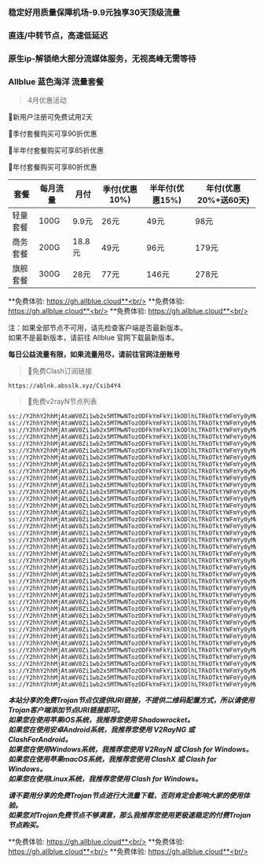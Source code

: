 ### 稳定好用质量保障机场-9.9元独享30天顶级流量
### 直连/中转节点，高速低延迟
### 原生ip-解锁绝大部分流媒体服务，无视高峰无需等待

### Allblue 蓝色海洋 流量套餐
> 4月优惠活动

🚀新用户注册可免费试用2天

🚀季付套餐购买可享90折优惠

🚀半年付套餐购买可享85折优惠

🚀年付套餐购买可享80折优惠

| 套餐 | 每月流量 | 月付 | 季付(优惠10%) | 半年付(优惠15%) | 年付(优惠20%+送60天) |
| --- | ----- | --- | --------- | ---------- | ------------- |
| 轻量套餐 | 100G | 9.9元 | 26元 | 49元 |  98元 |
| 商务套餐 | 200G | 18.8元 | 49元 | 96元 |  179元 |
| 旗舰套餐 | 300G | 28元 | 77元 | 146元 |  278元 |

**免费体验: https://gh.allblue.cloud**<br/>
**免费体验: https://gh.allblue.cloud**<br/>
**免费体验: https://gh.allblue.cloud**<br/>

注：如果全部节点不可用，请先检查客户端是否最新版本。<br/>
如果不是最新版本，请前往 Allblue 官网下载最新版本。


**每日公益流量有限，如果流量用尽，请前往官网注册账号**
      

>🚀免费Clash订阅链接

```
https://ablnk.absslk.xyz/Csib4Y4
```


>🚀免费v2rayN节点列表

```
ss://Y2hhY2hhMjAtaWV0Zi1wb2x5MTMwNTozODFkYmFkYi1kODlhLTRkOTktYWFmYy0yMWJkYjZkNGY1ZGI@free.2weradf.xyz:36016#%E5%89%A9%E4%BD%99%E6%B5%81%E9%87%8F%EF%BC%9A10%20GB
ss://Y2hhY2hhMjAtaWV0Zi1wb2x5MTMwNTozODFkYmFkYi1kODlhLTRkOTktYWFmYy0yMWJkYjZkNGY1ZGI@free.2weradf.xyz:36016#%E5%A5%97%E9%A4%90%E5%88%B0%E6%9C%9F%EF%BC%9A%E9%95%BF%E6%9C%9F%E6%9C%89%E6%95%88
ss://Y2hhY2hhMjAtaWV0Zi1wb2x5MTMwNTozODFkYmFkYi1kODlhLTRkOTktYWFmYy0yMWJkYjZkNGY1ZGI@free.2weradf.xyz:36016#v2rayng%E6%97%A0%E6%B3%95%E4%BD%BF%E7%94%A8%E7%9A%84%E7%94%A8%E6%88%B7%E8%AF%B7%E4%B8%8B%E8%BD%BDclash%20for%20android
ss://Y2hhY2hhMjAtaWV0Zi1wb2x5MTMwNTozODFkYmFkYi1kODlhLTRkOTktYWFmYy0yMWJkYjZkNGY1ZGI@free.2weradf.xyz:36016#%E5%AE%98%E7%BD%91%E5%9C%B0%E5%9D%80%EF%BC%9Aa.allbluess.pro
ss://Y2hhY2hhMjAtaWV0Zi1wb2x5MTMwNTozODFkYmFkYi1kODlhLTRkOTktYWFmYy0yMWJkYjZkNGY1ZGI@free.2weradf.xyz:36016#%E6%B0%B8%E4%B9%85%E5%9F%9F%E5%90%8D%E5%8F%91%E5%B8%83%E9%A1%B5%EF%BC%9Aabpubs.xyz
ss://Y2hhY2hhMjAtaWV0Zi1wb2x5MTMwNTozODFkYmFkYi1kODlhLTRkOTktYWFmYy0yMWJkYjZkNGY1ZGI@free.2weradf.xyz:36016#%E6%B0%B8%E4%B9%85%E4%B8%AD%E6%96%87%E5%9F%9F%E5%90%8D%EF%BC%9A%E8%93%9D%E8%89%B2%E6%B5%B7%E6%B4%8B.xyz
ss://Y2hhY2hhMjAtaWV0Zi1wb2x5MTMwNTozODFkYmFkYi1kODlhLTRkOTktYWFmYy0yMWJkYjZkNGY1ZGI@free.2weradf.xyz:36016#%F0%9F%87%AD%F0%9F%87%B0%E9%A6%99%E6%B8%AF01%20%7C%20%E4%B8%93%E7%BA%BF
ss://Y2hhY2hhMjAtaWV0Zi1wb2x5MTMwNTozODFkYmFkYi1kODlhLTRkOTktYWFmYy0yMWJkYjZkNGY1ZGI@free.2weradf.xyz:36017#%F0%9F%87%AD%F0%9F%87%B0%E9%A6%99%E6%B8%AF02%20%7C%20%E4%B8%93%E7%BA%BF
ss://Y2hhY2hhMjAtaWV0Zi1wb2x5MTMwNTozODFkYmFkYi1kODlhLTRkOTktYWFmYy0yMWJkYjZkNGY1ZGI@free.2weradf.xyz:36018#%F0%9F%87%AD%F0%9F%87%B0%E9%A6%99%E6%B8%AF03%20%7C%20%E4%B8%93%E7%BA%BF
ss://Y2hhY2hhMjAtaWV0Zi1wb2x5MTMwNTozODFkYmFkYi1kODlhLTRkOTktYWFmYy0yMWJkYjZkNGY1ZGI@free.2weradf.xyz:36026#%F0%9F%87%B9%F0%9F%87%BC%E5%8F%B0%E6%B9%BE01%20%7C%20%E4%B8%93%E7%BA%BF
ss://Y2hhY2hhMjAtaWV0Zi1wb2x5MTMwNTozODFkYmFkYi1kODlhLTRkOTktYWFmYy0yMWJkYjZkNGY1ZGI@free.2weradf.xyz:36027#%F0%9F%87%B9%F0%9F%87%BC%E5%8F%B0%E6%B9%BE02%20%7C%20%E4%B8%93%E7%BA%BF
ss://Y2hhY2hhMjAtaWV0Zi1wb2x5MTMwNTozODFkYmFkYi1kODlhLTRkOTktYWFmYy0yMWJkYjZkNGY1ZGI@free.2weradf.xyz:36028#%F0%9F%87%B9%F0%9F%87%BC%E5%8F%B0%E6%B9%BE03%20%7C%20%E4%B8%93%E7%BA%BF
ss://Y2hhY2hhMjAtaWV0Zi1wb2x5MTMwNTozODFkYmFkYi1kODlhLTRkOTktYWFmYy0yMWJkYjZkNGY1ZGI@free.2weradf.xyz:36010#%F0%9F%87%AF%F0%9F%87%B5%E6%97%A5%E6%9C%AC01%20%7C%20%E4%B8%93%E7%BA%BF
ss://Y2hhY2hhMjAtaWV0Zi1wb2x5MTMwNTozODFkYmFkYi1kODlhLTRkOTktYWFmYy0yMWJkYjZkNGY1ZGI@free.2weradf.xyz:36011#%F0%9F%87%AF%F0%9F%87%B5%E6%97%A5%E6%9C%AC02%20%7C%20%E4%B8%93%E7%BA%BF
ss://Y2hhY2hhMjAtaWV0Zi1wb2x5MTMwNTozODFkYmFkYi1kODlhLTRkOTktYWFmYy0yMWJkYjZkNGY1ZGI@free.2weradf.xyz:36012#%F0%9F%87%AF%F0%9F%87%B5%E6%97%A5%E6%9C%AC03%20%7C%20%E4%B8%93%E7%BA%BF
ss://Y2hhY2hhMjAtaWV0Zi1wb2x5MTMwNTozODFkYmFkYi1kODlhLTRkOTktYWFmYy0yMWJkYjZkNGY1ZGI@free.2weradf.xyz:36020#%F0%9F%87%B8%F0%9F%87%AC%E6%96%B0%E5%8A%A0%E5%9D%A101%20%7C%20%E4%B8%93%E7%BA%BF
ss://Y2hhY2hhMjAtaWV0Zi1wb2x5MTMwNTozODFkYmFkYi1kODlhLTRkOTktYWFmYy0yMWJkYjZkNGY1ZGI@free.2weradf.xyz:36021#%F0%9F%87%B8%F0%9F%87%AC%E6%96%B0%E5%8A%A0%E5%9D%A102%20%7C%20%E4%B8%93%E7%BA%BF
ss://Y2hhY2hhMjAtaWV0Zi1wb2x5MTMwNTozODFkYmFkYi1kODlhLTRkOTktYWFmYy0yMWJkYjZkNGY1ZGI@free.2weradf.xyz:36022#%F0%9F%87%B8%F0%9F%87%AC%E6%96%B0%E5%8A%A0%E5%9D%A103%20%7C%20%E4%B8%93%E7%BA%BF
ss://Y2hhY2hhMjAtaWV0Zi1wb2x5MTMwNTozODFkYmFkYi1kODlhLTRkOTktYWFmYy0yMWJkYjZkNGY1ZGI@free.2weradf.xyz:36030#%F0%9F%87%BA%F0%9F%87%B8%E7%BE%8E%E5%9B%BD01%20%7C%20%E4%B8%93%E7%BA%BF
ss://Y2hhY2hhMjAtaWV0Zi1wb2x5MTMwNTozODFkYmFkYi1kODlhLTRkOTktYWFmYy0yMWJkYjZkNGY1ZGI@free.2weradf.xyz:36031#%F0%9F%87%BA%F0%9F%87%B8%E7%BE%8E%E5%9B%BD02%20%7C%20%E4%B8%93%E7%BA%BF
ss://Y2hhY2hhMjAtaWV0Zi1wb2x5MTMwNTozODFkYmFkYi1kODlhLTRkOTktYWFmYy0yMWJkYjZkNGY1ZGI@free.2weradf.xyz:36032#%F0%9F%87%BA%F0%9F%87%B8%E7%BE%8E%E5%9B%BD03%20%7C%20%E4%B8%93%E7%BA%BF
ss://Y2hhY2hhMjAtaWV0Zi1wb2x5MTMwNTozODFkYmFkYi1kODlhLTRkOTktYWFmYy0yMWJkYjZkNGY1ZGI@free.2weradf.xyz:36040#%F0%9F%87%B0%F0%9F%87%B7%E9%9F%A9%E5%9B%BD01
ss://Y2hhY2hhMjAtaWV0Zi1wb2x5MTMwNTozODFkYmFkYi1kODlhLTRkOTktYWFmYy0yMWJkYjZkNGY1ZGI@free.2weradf.xyz:36044#%F0%9F%87%B5%F0%9F%87%AD%E8%8F%B2%E5%BE%8B%E5%AE%BE01
ss://Y2hhY2hhMjAtaWV0Zi1wb2x5MTMwNTozODFkYmFkYi1kODlhLTRkOTktYWFmYy0yMWJkYjZkNGY1ZGI@free.2weradf.xyz:36046#%F0%9F%87%AE%F0%9F%87%B3%E5%8D%B0%E5%BA%A601
ss://Y2hhY2hhMjAtaWV0Zi1wb2x5MTMwNTozODFkYmFkYi1kODlhLTRkOTktYWFmYy0yMWJkYjZkNGY1ZGI@free.2weradf.xyz:36048#%F0%9F%87%A6%F0%9F%87%BA%E6%BE%B3%E5%A4%A7%E5%88%A9%E4%BA%9A01
ss://Y2hhY2hhMjAtaWV0Zi1wb2x5MTMwNTozODFkYmFkYi1kODlhLTRkOTktYWFmYy0yMWJkYjZkNGY1ZGI@free.2weradf.xyz:36050#%F0%9F%87%A8%F0%9F%87%A6%E5%8A%A0%E6%8B%BF%E5%A4%A701
ss://Y2hhY2hhMjAtaWV0Zi1wb2x5MTMwNTozODFkYmFkYi1kODlhLTRkOTktYWFmYy0yMWJkYjZkNGY1ZGI@free.2weradf.xyz:36052#%F0%9F%87%AC%F0%9F%87%A7%E8%8B%B1%E5%9B%BD01
ss://Y2hhY2hhMjAtaWV0Zi1wb2x5MTMwNTozODFkYmFkYi1kODlhLTRkOTktYWFmYy0yMWJkYjZkNGY1ZGI@free.2weradf.xyz:36054#%F0%9F%87%A9%F0%9F%87%AA%E5%BE%B7%E5%9B%BD01
ss://Y2hhY2hhMjAtaWV0Zi1wb2x5MTMwNTozODFkYmFkYi1kODlhLTRkOTktYWFmYy0yMWJkYjZkNGY1ZGI@free.2weradf.xyz:36056#%F0%9F%87%B7%F0%9F%87%BA%E4%BF%84%E7%BD%97%E6%96%AF01
ss://Y2hhY2hhMjAtaWV0Zi1wb2x5MTMwNTozODFkYmFkYi1kODlhLTRkOTktYWFmYy0yMWJkYjZkNGY1ZGI@free.2weradf.xyz:36058#%F0%9F%87%A6%F0%9F%87%B7%E9%98%BF%E6%A0%B9%E5%BB%B701
ss://Y2hhY2hhMjAtaWV0Zi1wb2x5MTMwNTozODFkYmFkYi1kODlhLTRkOTktYWFmYy0yMWJkYjZkNGY1ZGI@free.2weradf.xyz:36060#%F0%9F%87%B9%F0%9F%87%B7%E5%9C%9F%E8%80%B3%E5%85%B601
ss://Y2hhY2hhMjAtaWV0Zi1wb2x5MTMwNTozODFkYmFkYi1kODlhLTRkOTktYWFmYy0yMWJkYjZkNGY1ZGI@free.2weradf.xyz:36062#%F0%9F%87%BA%F0%9F%87%A6%E4%B9%8C%E5%85%8B%E5%85%B001
ss://Y2hhY2hhMjAtaWV0Zi1wb2x5MTMwNTozODFkYmFkYi1kODlhLTRkOTktYWFmYy0yMWJkYjZkNGY1ZGI@free.2weradf.xyz:36064#%F0%9F%87%BB%F0%9F%87%B3%E8%B6%8A%E5%8D%9701
ss://Y2hhY2hhMjAtaWV0Zi1wb2x5MTMwNTozODFkYmFkYi1kODlhLTRkOTktYWFmYy0yMWJkYjZkNGY1ZGI@free.2weradf.xyz:36066#%F0%9F%87%A7%F0%9F%87%B7%E5%B7%B4%E8%A5%BF01
ss://Y2hhY2hhMjAtaWV0Zi1wb2x5MTMwNTozODFkYmFkYi1kODlhLTRkOTktYWFmYy0yMWJkYjZkNGY1ZGI@free.2weradf.xyz:36068#%F0%9F%87%AA%F0%9F%87%B8%E8%A5%BF%E7%8F%AD%E7%89%9901
ss://Y2hhY2hhMjAtaWV0Zi1wb2x5MTMwNTozODFkYmFkYi1kODlhLTRkOTktYWFmYy0yMWJkYjZkNGY1ZGI@free.2weradf.xyz:36070#%F0%9F%87%B2%F0%9F%87%BE%E9%A9%AC%E6%9D%A5%E8%A5%BF%E4%BA%9A01
ss://Y2hhY2hhMjAtaWV0Zi1wb2x5MTMwNTozODFkYmFkYi1kODlhLTRkOTktYWFmYy0yMWJkYjZkNGY1ZGI@free.2weradf.xyz:36072#%F0%9F%87%B9%F0%9F%87%AD%E6%B3%B0%E5%9B%BD01
ss://Y2hhY2hhMjAtaWV0Zi1wb2x5MTMwNTozODFkYmFkYi1kODlhLTRkOTktYWFmYy0yMWJkYjZkNGY1ZGI@free.2weradf.xyz:36010#%F0%9F%87%AF%F0%9F%87%B5%E6%97%A5%E6%9C%AC%E3%80%90%E7%89%B9%E6%AE%8A%E5%9C%B0%E5%8C%BA%E7%9B%B4%E8%BF%9E%E3%80%91
ss://Y2hhY2hhMjAtaWV0Zi1wb2x5MTMwNTozODFkYmFkYi1kODlhLTRkOTktYWFmYy0yMWJkYjZkNGY1ZGI@free.2weradf.xyz:36020#%F0%9F%87%B8%F0%9F%87%AC%E6%96%B0%E5%8A%A0%E5%9D%A1%E3%80%90%E7%89%B9%E6%AE%8A%E5%9C%B0%E5%8C%BA%E7%9B%B4%E8%BF%9E%E3%80%91
ss://Y2hhY2hhMjAtaWV0Zi1wb2x5MTMwNTozODFkYmFkYi1kODlhLTRkOTktYWFmYy0yMWJkYjZkNGY1ZGI@free.2weradf.xyz:36030#%F0%9F%87%BA%F0%9F%87%B8%E7%BE%8E%E5%9B%BD%E3%80%90%E7%89%B9%E6%AE%8A%E5%9C%B0%E5%8C%BA%E7%9B%B4%E8%BF%9E%E3%80%91
```

***本站分享的免费Trojan节点仅提供URI链接，不提供二维码配置方式，所以请使用Trojan客户端添加节点URI链接即可。***<br/>
***如果您在使用苹果iOS系统，我推荐您使用 Shadowrocket。***<br/>
***如果您在使用安卓Android系统，我推荐您使用 V2RayNG 或 ClashForAndroid。***<br/>
***如果您在使用Windows系统，我推荐您使用 V2RayN 或 Clash  for Windows。***<br/>
***如果您在使用苹果macOS系统，我推荐您使用 ClashX 或 Clash  for Windows。***<br/>
***如果您在使用Linux系统，我推荐您使用 Clash for Windows。***<br/>

***请不要用分享的免费Trojan节点进行大流量下载，否则肯定会影响大家的使用体验。***<br/>
***如果您对Trojan免费节点不够满意，那么我推荐您使用更极速稳定的付费Trojan节点购买。***<br/>

**免费体验: https://gh.allblue.cloud**<br/>
**免费体验: https://gh.allblue.cloud**<br/>
**免费体验: https://gh.allblue.cloud**<br/>
